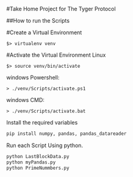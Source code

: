 #Take Home Project for The Tyger Protocol

##How to run the Scripts

#Create a Virtual Environment

```
$> virtualenv venv
```

#Activate the Virtual Environment
Linux
```
$> source venv/bin/activate
```

windows Powershell:

```
> ./venv/Scripts/activate.ps1
```

windows CMD:

```
> ./venv/Scripts/activate.bat
```

Install the required variables


```bash
pip install numpy, pandas, pandas_datareader
```

Run each Script Using python.
```bash
python LastBlockData.py
python myPandas.py
python PrimeNummbers.py
```
